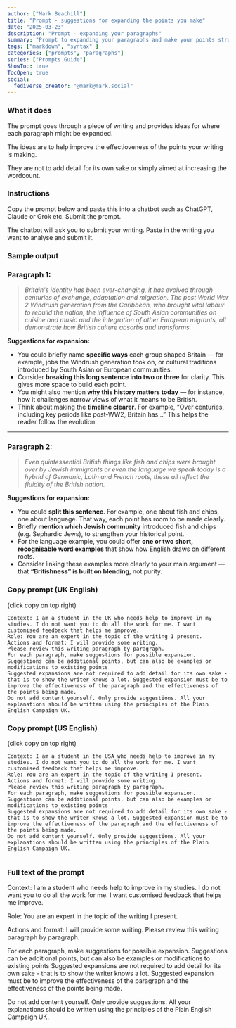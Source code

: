 ```yaml
---
author: ["Mark Beachill"]
title: "Prompt - suggestions for expanding the points you make"
date: "2025-03-23"
description: "Prompt - expanding your paragraphs"
summary: "Prompt to expanding your paragraphs and make your points stronger"
tags: ["markdown", "syntax" ]
categories: ["prompts", "paragraphs"]
series: ["Prompts Guide"]
ShowToc: true
TocOpen: true
social:
  fediverse_creator: "@mark@mark.social"
---
```


### What it does

The prompt goes through a piece of writing and provides ideas for where each paragraph might be expanded.

The ideas are to help improve the effectioveness of the points your writing is making.

They are not to add detail for its own sake or simply aimed at increasing the wordcount. 

### Instructions

Copy the prompt below and paste this into a chatbot such as ChatGPT, Claude or Grok etc. Submit the prompt.

The chatbot will ask you to submit your writing. Paste in the writing you want to analyse and submit it.

### Sample output


### **Paragraph 1:**

> *Britain's identity has been ever-changing, it has evolved through centuries of exchange, adaptation and migration. The post World War 2 Windrush generation from the Caribbean, who brought vital labour to rebuild the nation, the influence of South Asian communities on cuisine and music and the integration of other European migrants, all demonstrate how British culture absorbs and transforms.*

**Suggestions for expansion:**
- You could briefly name **specific ways** each group shaped Britain — for example, jobs the Windrush generation took on, or cultural traditions introduced by South Asian or European communities.
- Consider **breaking this long sentence into two or three** for clarity. This gives more space to build each point.
- You might also mention **why this history matters today** — for instance, how it challenges narrow views of what it means to be British.
- Think about making the **timeline clearer**. For example, “Over centuries, including key periods like post-WW2, Britain has…” This helps the reader follow the evolution.

---

### **Paragraph 2:**

> *Even quintessential British things like fish and chips were brought over by Jewish immigrants or even the language we speak today is a hybrid of Germanic, Latin and French roots, these all reflect the fluidity of the British nation.*

**Suggestions for expansion:**
- You could **split this sentence**. For example, one about fish and chips, one about language. That way, each point has room to be made clearly.
- Briefly **mention which Jewish community** introduced fish and chips (e.g. Sephardic Jews), to strengthen your historical point.
- For the language example, you could offer **one or two short, recognisable word examples** that show how English draws on different roots.
- Consider linking these examples more clearly to your main argument — that **“Britishness” is built on blending**, not purity.



### Copy prompt (UK English)
(click copy on top right)

```{hl_lines=[4,8]}
Context: I am a student in the UK who needs help to improve in my studies. I do not want you to do all the work for me. I want customised feedback that helps me improve.
Role: You are an expert in the topic of the writing I present. 
Actions and format: I will provide some writing. 
Please review this writing paragraph by paragraph. 
For each paragraph, make suggestions for possible expansion. 
Suggestions can be additional points, but can also be examples or modifications to existing points 
Suggested expansions are not required to add detail for its own sake - that is to show the writer knows a lot. Suggested expansion must be to improve the effectiveness of the paragraph and the effectiveness of the points being made. 
Do not add content yourself. Only provide suggestions. All your explanations should be written using the principles of the Plain English Campaign UK. 

```

### Copy prompt (US English)
(click copy on top right)

```{hl_lines=[4,8]}
Context: I am a student in the USA who needs help to improve in my studies. I do not want you to do all the work for me. I want customised feedback that helps me improve.
Role: You are an expert in the topic of the writing I present. 
Actions and format: I will provide some writing. 
Please review this writing paragraph by paragraph. 
For each paragraph, make suggestions for possible expansion. 
Suggestions can be additional points, but can also be examples or modifications to existing points 
Suggested expansions are not required to add detail for its own sake - that is to show the writer knows a lot. Suggested expansion must be to improve the effectiveness of the paragraph and the effectiveness of the points being made. 
Do not add content yourself. Only provide suggestions. All your explanations should be written using the principles of the Plain English Campaign UK. 


```


### Full text of the prompt
Context: I am a student who needs help to improve in my studies. I do not want you to do all the work for me. I want customised feedback that helps me improve.

Role: You are an expert in the topic of the writing I present. 

Actions and format: I will provide some writing. 
Please review this writing paragraph by paragraph. 

For each paragraph, make suggestions for possible expansion. 
Suggestions can be additional points, but can also be examples or modifications to existing points 
Suggested expansions are not required to add detail for its own sake - that is to show the writer knows a lot. Suggested expansion must be to improve the effectiveness of the paragraph and the effectiveness of the points being made. 

Do not add content yourself. Only provide suggestions. All your explanations should be written using the principles of the Plain English Campaign UK. 